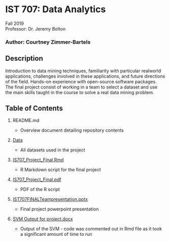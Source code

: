# IST 707: Data Analytics

Fall 2019 <br>
Professor: Dr. Jeremy Bolton

### Author: Courtney Zimmer-Bartels

## Description
Introduction to data mining techniques, familiarity with particular realworld
applications, challenges involved in these applications, and future directions of the
field. Hands-on experience with open-source software packages. The final project consist of working in a team to select a dataset and use the main skills taught in the course to solve a real data mining problem. 

## Table of Contents
1. README.md
    - Overview document detailing repository contents
    
2. [Data](https://github.com/czimmerb/Masters_Portfolio/tree/main/IST707_DataAnalytics/Data)
    - All datasets used in the project
    
3. [IS707_Project_Final.Rmd](https://github.com/czimmerb/Masters_Portfolio/blob/main/IST707_DataAnalytics/IST707_Project_Final.Rmd)
    - R Markdown script for the final project
    
4. [IS707_Project_Final.pdf](https://github.com/czimmerb/Masters_Portfolio/blob/main/IST707_DataAnalytics/IST707_Project_Final.pdf)
    - PDF of the R script
    
5. [IST707FINALTeampresentation.pptx](https://github.com/czimmerb/Masters_Portfolio/tree/main/IST707_DataAnalytics/IST707FINALTeampresentation.pptx)
    - Final project powerpoint presentation
    
6. [SVM Output for project.docx](https://github.com/czimmerb/Masters_Portfolio/blob/main/IST707_DataAnalytics/SVM%20Output%20for%20project.docx)
    - Output of the SVM - code was commented out in Rmd file as it took a significant amount of time to run
